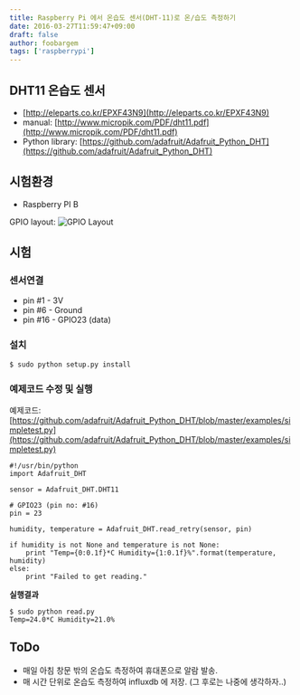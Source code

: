 ```yaml
---
title: Raspberry Pi 에서 온습도 센서(DHT-11)로 온/습도 측정하기
date: 2016-03-27T11:59:47+09:00
draft: false
author: foobargem
tags: ['raspberrypi']
---
```


## DHT11 온습도 센서

* [http://eleparts.co.kr/EPXF43N9](http://eleparts.co.kr/EPXF43N9)
* manual: [http://www.micropik.com/PDF/dht11.pdf](http://www.micropik.com/PDF/dht11.pdf)
* Python library: [https://github.com/adafruit/Adafruit_Python_DHT](https://github.com/adafruit/Adafruit_Python_DHT)


## 시험환경

* Raspberry PI B

GPIO layout:
![GPIO Layout](http://www.raspberrypi-spy.co.uk/wp-content/uploads/2012/09/Raspberry-Pi-GPIO-Layout-Revision-2.png)

## 시험

### 센서연결

* pin #1 - 3V
* pin #6 - Ground
* pin #16 - GPIO23 (data)

### 설치

```
$ sudo python setup.py install
```

### 예제코드 수정 및 실행

예제코드: [https://github.com/adafruit/Adafruit_Python_DHT/blob/master/examples/simpletest.py](https://github.com/adafruit/Adafruit_Python_DHT/blob/master/examples/simpletest.py)


```
#!/usr/bin/python
import Adafruit_DHT

sensor = Adafruit_DHT.DHT11

# GPIO23 (pin no: #16)
pin = 23

humidity, temperature = Adafruit_DHT.read_retry(sensor, pin)

if humidity is not None and temperature is not None:
    print "Temp={0:0.1f}*C Humidity={1:0.1f}%".format(temperature, humidity)
else:
    print "Failed to get reading."
```


**실행결과**

```
$ sudo python read.py
Temp=24.0*C Humidity=21.0%
```

## ToDo

* 매일 아침 창문 밖의 온습도 측정하여 휴대폰으로 알람 발송.
* 매 시간 단위로 온습도 측정하여 influxdb 에 저장. (그 후로는 나중에 생각하자..)
